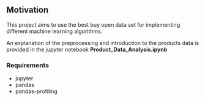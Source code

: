 ## Motivation

This project aims to use the best buy open data set for implementing different machine learning algorithms.

An explanation of the preprocessing and introduction to the products data is provided in the jupyter notebook **Product_Data_Analysis.ipynb**

### Requirements

* jupyter
* pandas
* pandas-profiling
